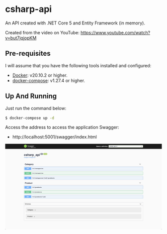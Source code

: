# csharp-api

An API created with .NET Core 5 and Entity Framework (in memory).

Created from the video on YouTube: https://www.youtube.com/watch?v=but7jqjopKM

## Pre-requisites

I will assume that you have the following tools installed and configured:

- [Docker](https://docs.docker.com/get-docker/): v20.10.2 or higher.
- [docker-compose](https://docs.docker.com/compose/install/): v1.27.4 or higher.

## Up And Running

Just run the command below:

```bash
$ docker-compose up -d
```

Access the address to access the application Swagger:

- http://localhost:5001/swagger/index.html

![Swagger](docs/swagger.png)
